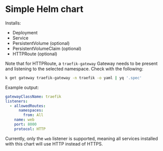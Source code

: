 # Simple Helm chart

Installs:

- Deployment
- Service
- PersistentVolume (optional)
- PersistentVolumeClaim (optional)
- HTTPRoute (optional)

Note that for HTTPRoute, a `traefik-gateway` Gateway needs to be present and listening to the selected namespace.  Check with the following:
```bash
k get gateway traefik-gateway -n traefik -o yaml | yq '.spec'
```

Example output:
```yaml
gatewayClassName: traefik
listeners:
  - allowedRoutes:
      namespaces:
        from: All
    name: web
    port: 8000
    protocol: HTTP
```

Currently, only the `web` listener is supported, meaning all services installed with this chart will use HTTP instead of HTTPS.
